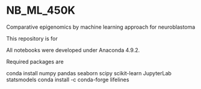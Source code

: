 # NB_ML_450K
Comparative epigenomics by machine learning approach for neuroblastoma


This repository is for 

All notebooks were developed under Anaconda 4.9.2.

Required packages are 

conda install numpy pandas seaborn scipy scikit-learn JupyterLab statsmodels
conda install -c conda-forge lifelines
